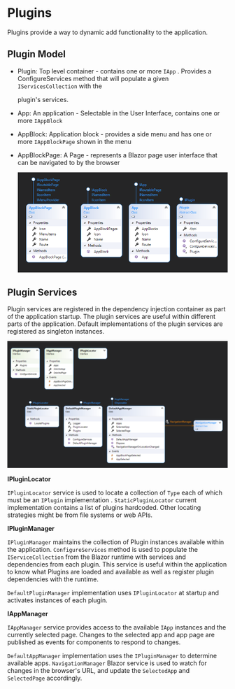 # Plugins

Plugins provide a way to dynamic add functionality to the application. 

## Plugin Model

- Plugin: Top level container - contains one or more `IApp` . Provides a ConfigureServices method that will populate a given `IServicesCollection` with the 

  plugin's services.

- App: An application - Selectable in the User Interface, contains one or more `IAppBlock`

- AppBlock: Application block - provides a side menu and has one or more `IAppBlockPage` shown in the menu

- AppBlockPage: A Page - represents a Blazor page user interface that can be navigated to by the browser

   ![image-20210212140645640](..\resources\Plugin-model-classes.png)

## Plugin Services

Plugin services are registered in the dependency injection container as part of the application startup. The plugin services are useful within different parts of the application. Default implementations of the plugin services are registered as singleton instances.

![image-20210212143854865](..\resources\Plugin-services.png)

**IPluginLocator**

`IPluginLocator` service is used to locate a collection of `Type` each of which must be an `IPlugin` implementation . `StaticPluginLocator` current implementation contains a list of plugins hardcoded. Other locating strategies might be from file systems or web APIs.

**IPluginManager**

`IPluginManager` maintains  the collection of Plugin instances available within the application. `ConfigureServices` method is used to populate the `IServiceCollection` from the Blazor runtime with services and dependencies from each plugin. This service is useful within the application to know what Plugins   are loaded and available as well as register plugin dependencies with the runtime.

`DefaultPluginManager` implementation uses `IPluginLocator` at startup and activates instances of each plugin. 

**IAppManager**

`IAppManager` service provides access to the available `IApp` instances and the currently selected page. Changes to the selected app and app page are published as events for components to respond to changes. 

`DefaultAppManager` implementation uses the `IPluginManager` to determine available apps. `NavigationManager` Blazor service is used to watch for changes in the browser's URL, and update the `SelectedApp` and `SelectedPage` accordingly. 

